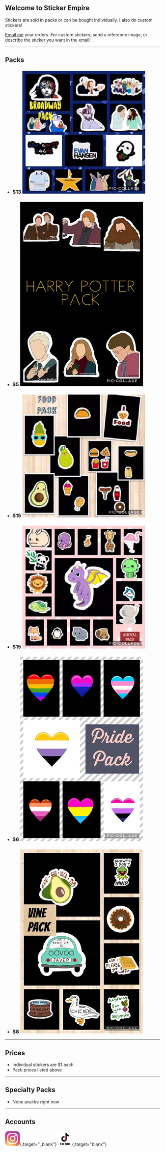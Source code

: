 ## Welcome to Sticker Empire

Stickers are sold in packs or can be bought individually. I also do custom stickers!

[Email me](mailto:StickerEmpire@liskfamily.com) your orders. For custom stickers, send a reference image, or describe the sticker you want in the email! 

---

## Packs

- ### $13 ![broadway pack](BroadwayPack.jpg)
- ### $5 ![harry potter pack](HarryPotterPack.jpg)
- ### $15 ![food pack](FoodPack.jpg)
- ### $15 ![animal pack](AnimalPack.jpg)
- ### $6 ![pride flag hearts pack](PridePack.jpg) 
- ### $8 ![Vines pack](VinePack.jpg)

---

## Prices

- Individual stickers are $1 each
- Pack prices listed above

---

## Specialty Packs
- None avalibe right now

---

## Accounts
[![Instagram](instagram.png)](https://instragram.com/stick_erempire){:target="_blank"}
[![TikTok](tiktok.png)](https://www.tiktok.com/@stick_erempire_){:target="blank"}